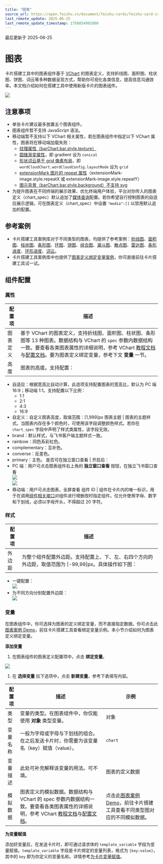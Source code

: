 ```yaml
---
title: "图表"
source_url: https://open.feishu.cn/document/feishu-cards/feishu-card-cardkit/components/chart
last_remote_update: 2025-06-25
last_remote_update_timestamp: 1750854992000
---
```

最后更新于 2025-06-25

# 图表

卡片搭建工具中的图表组件基于 [VChart](https://www.visactor.io/) 的图表定义，支持折线图、面积图、柱状图、饼图、词云等多种数据呈现方式，帮助你可视化各类信息，提高信息沟通效率。本文档介绍如何在搭建工具中使用新版卡片的图表组件。

![](https://sf3-cn.feishucdn.com/obj/open-platform-opendoc/96c3853b0423569e465cd9106f167bad_uDjZt75bUe.png?height=784&lazyload=true&maxWidth=600&width=1911)

## 注意事项

- 单张卡片建议最多放置五个图表组件。
- 图表组件暂不支持 JavaScript 语法。
- 移动端暂不支持以下 VChart 相关属性，若在图表组件中指定以下 VChart 属性，图表将在移动端加载失败：
    - [纹理属性（barChart.bar.style.texture）](https://www.visactor.io/vchart/option/barChart#bar.style.texture)
    - [圆锥渐变属性](https://www.visactor.io/vchart/guide/tutorial_docs/Chart_Concepts/Series/Mark)，即 gradient 设为 `conical`
    - [形状词云基于 grid 像素布局](https://www.visactor.io/vchart/option/wordCloudChart#wordCloudConfig.layoutMode)，即 `wordCloudChart.wordCloudConfig.layoutMode` 设为 `grid`
    - [extensionMark 图片的 repeat 属性](https://www.visactor.io/vchart/option/barChart-extensionMark-image#style.repeatX)（extensionMark-image.style.repeatX 或 extensionMark-image.style.repeatY）
    - [图元背景（barChart.bar.style.background）不支持 svg](https://www.visactor.io/vchart/option/barChart#bar.style.background)
- 为提升图表在不同终端的展示效果、优化终端用户体验，平台对你传入的图表定义（chart_spec）默认追加了[媒体查询](https://www.visactor.io/vchart/guide/tutorial_docs/Self-adaption/Media_Query)配置。若你希望自行控制图表的自适应展示逻辑，可在图表定义（chart_spec）中设置 `"media":[]` 以禁用默认追加的配置。
## 参考案例

- 卡片搭建工具案例库对于不同类型的图表，均提供了参考案例：[折线图](https://open.larkoffice.com/cardkit?catalogId=10015&templateId=AAqBExnVIk72I)、[面积图](https://open.larkoffice.com/cardkit?catalogId=10015&templateId=AAqBEeXKwS89P)、[柱状图](https://open.larkoffice.com/cardkit?catalogId=10015&templateId=AAqBEt2riStuD)、[条形图](https://open.larkoffice.com/cardkit?catalogId=10015&templateId=AAqRfD6tTua3B)、[环图](https://open.larkoffice.com/cardkit?catalogId=10015&templateId=AAqRfKi6Z4moG)、[饼图](https://open.larkoffice.com/cardkit?catalogId=10015&templateId=AAqRfKjdTIxmL)、[组合图](https://open.larkoffice.com/cardkit?catalogId=10015&templateId=AAqRfKFn38wkc)、[漏斗图](https://open.larkoffice.com/cardkit?catalogId=10015&templateId=AAqRfKKICSsSm)、[散点图](https://open.larkoffice.com/cardkit?catalogId=10015&templateId=AAqRfKWqDoOUj)、[雷达图](https://open.larkoffice.com/cardkit?catalogId=10015&templateId=AAqRfKTulc2bx)、[条形进度](https://open.larkoffice.com/cardkit?catalogId=10015&templateId=AAqRfKb35pHoe)、[环形进度](https://open.larkoffice.com/cardkit?catalogId=10015&templateId=AAqRfKGNGvOUv)、[词云](https://open.larkoffice.com/cardkit?catalogId=10015&templateId=AAqRfKnZCC6oP)。
- 卡片搭建工具案例库中也提供了[图表定义绑定变量案例](https://open.larkoffice.com/cardkit?catalogId=10015&templateId=AAqBEedi2vzUM)，你可直接前往卡片搭建工具试一试。

## 组件配置

### 属性

配置项 | 描述
--- | ---
图表定义 | 基于 VChart 的图表定义，支持折线图、面积图、柱状图、条形图等 13 种图表。数据结构与 VChart 的 `spec` 参数内数据结构一致。要查看各类图表属性的详细说明，参考 VChart [教程文档](https://www.visactor.io/vchart/guide/tutorial_docs/Chart_Types/chart_types)与[配置文档](https://www.visactor.io/vchart/option/barChart)。要为图表定义绑定变量，参考下文 **变量** 一节。
高度 | 图表的高度。支持配置：  
-   自适应：根据宽高比自动计算，此选项支持配置图表的宽高比，默认为 PC 端 16:9；移动端 1:1。支持配置以下比例：  
    - 1:1  
    - 2:1  
    - 4:3  
    - 16:9  
- 自定义：自定义图表高度，取值范围：[1,999]px
图表主题 | 图表的主题样式。当图表内存在多个颜色时，可使用该字段调整颜色样式。若你在 `chart_spec` 字段中声明了样式类属性，该字段无效。  
-   brand：默认样式，与飞书客户端主题样式一致。  
- rainbow：同色系彩虹色。  
- complementary：互补色。  
- converse：反差色。  
- primary：主色。
是否可在独立窗口查看 | 开启后：  
-   PC 端：用户可点击图表组件右上角的 **独立窗口查看** 按钮，在独立飞书窗口查看  
    ![](https://sf3-cn.feishucdn.com/obj/open-platform-opendoc/9e20dc8139514fc232a051617c10e37a_P1A1Y3vwtd.png?height=527&lazyload=true&maxWidth=300&width=845)  
    ![](https://sf3-cn.feishucdn.com/obj/open-platform-opendoc/725ddf03a9d88eb8e9467b57584e3ce5_GEN3nflT39.png?height=845&lazyload=true&maxWidth=300&width=1536)  
- 移动端：用户可点击图表，全屏查看
组件 ID | 组件在卡片内的唯一标识，用于在调用[组件相关接口](https://open.feishu.cn/document/uAjLw4CM/ukTMukTMukTM/cardkit-v1/feishu-card-resource-overview#791c8e74)对组件进行增删改时指定组件。仅允许使用字母、数字和下划线，必须以字母开头，不得超过 20 字符。

### 样式

配置项 | 描述
--- | ---
外边距 | 为整个组件配置外边距。支持配置上、下、左、右四个方向的外边距，取值范围为 [-99,99]px。具体操作如下图：  
-  一键配置：  
    ![](https://sf3-cn.feishucdn.com/obj/open-platform-opendoc/7d871e607650a2a473af899e537f43ae_cyZ5qgK6Vg.gif?height=736&lazyload=true&maxWidth=600&width=1554)  
- 为不同方向分别配置外边距：  
    ![](https://sf3-cn.feishucdn.com/obj/open-platform-opendoc/fa696a9269d364a058c77468d31c4300_lJscrD21w9.gif?height=740&lazyload=true&maxWidth=600&width=1562)

### 变量

在图表组件中，你可选择为图表的定义绑定变量，而不直接指定数据。你可点击此[图表案例 Demo](https://open.larkoffice.com/cardkit?catalogId=10015&templateId=AAqBEedi2vzUM)，前往卡片搭建工具查看绑定变量示例。本小节介绍如何为图表定义绑定变量。

**添加变量**

1. 在图表组件的图表定义配置项中，点击 **绑定变量**。

![](https://sf3-cn.feishucdn.com/obj/open-platform-opendoc/6f7383cb540bebdde2215f3d26b4675d_JyRCr8oiu8.png?height=740&lazyload=true&maxWidth=600&width=1543)
1. 在 **选择变量** 拉下选项中，点击 **新建变量**，参考下表填写内容。

配置项 | 描述 | 示例
--- | --- | ---
类型 | 变量的类型。在图表组件中，你仅能使用 **对象** 类型变量。 | 对象
变量名称 | 一般为字母或字母与下划线的组合。在之后发送卡片时，你需要为该变量名（key）赋值（value）。 | <code>chart</code>
变量描述 | 此处可补充解释该变量的用法。可不填。 | 图表的定义数据
模拟数据 | 图表定义的模拟数据。数据结构与 VChart 的 spec 参数内数据结构一致。要查看各类图表属性的详细说明，参考 VChart [教程文档](https://www.visactor.io/vchart/guide/tutorial_docs/Chart_Types/chart_types)与[配置文档](https://www.visactor.io/vchart/option/barChart)。 | 点击此[图表案例 Demo](https://open.larkoffice.com/cardkit?catalogId=10015&templateId=AAqBEedi2vzUM)，前往卡片搭建工具查看不同类型图对应的不同模拟数据。

**为变量赋值**

添加好变量后，在发送卡片时，即可通过请求体的 `template_variable` 字段为变量赋值。`template_variable` 字段是卡片绑定的变量列表，格式为 `{key:value}`，其中的 `key` 即为你定义的变量名称。详情参考[为卡片变量赋值](https://open.feishu.cn/document/uAjLw4CM/ukzMukzMukzM/feishu-cards/feishu-card-cardkit/configure-card-variables#a6abb723)。
